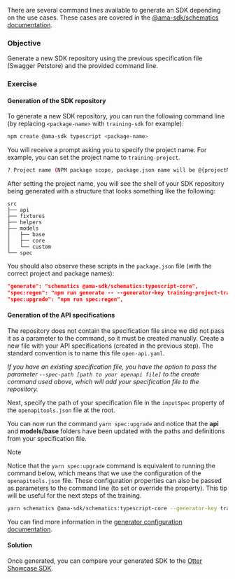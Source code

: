 There are several command lines available to generate an SDK depending on the use cases. These cases are covered in the
<a href="https://github.com/AmadeusITGroup/otter/tree/main/packages/%40ama-sdk/schematics" target="_blank">@ama-sdk/schematics documentation</a>.

### Objective
Generate a new SDK repository using the previous specification file (Swagger Petstore) and the provided command line.

### Exercise
#### Generation of the SDK repository
To generate a new SDK repository, you can run the following command line (by replacing `<package-name>` with `training-sdk` for example):

```bash
npm create @ama-sdk typescript <package-name>
```

You will receive a prompt asking you to specify the project name. For example, you can set the project name to `training-project`.

```bash
? Project name (NPM package scope, package.json name will be @{projectName}/{packageName})? training-project
```

After setting the project name, you will see the shell of your SDK repository being generated with a structure that looks something like the following:
```
src
├── api
├── fixtures
├── helpers
├── models
│   ├── base
│   ├── core
│   └── custom
└── spec
```

You should also observe these scripts in the `package.json` file (with the correct project and package names):

```json
"generate": "schematics @ama-sdk/schematics:typescript-core",
"spec:regen": "npm run generate -- --generator-key training-project-training-sdk && amasdk-clear-index",
"spec:upgrade": "npm run spec:regen",
```

#### Generation of the API specifications

The repository does not contain the specification file since we did not pass it as a parameter to the command, so it must be created manually.
Create a new file with your API specifications (created in the previous step). The standard convention is to name this file `open-api.yaml`.

*If you have an existing specification file, you have the option to pass the parameter `--spec-path [path to your openapi file]` to the
create command used above, which will add your specification file to the repository.*


Next, specify the path of your specification file in the `inputSpec` property of the `openapitools.json` file at the root.

You can now run the command `yarn spec:upgrade` and notice that the **api** and **models/base** folders have been updated with the paths and definitions from your specification file.

> [!NOTE]
> Notice that the `yarn spec:upgrade` command is equivalent to running the command below, which means that we use the configuration of the
> `openapitools.json` file. These configuration properties can also be passed as parameters to the command line (to set or override the property).
> This tip will be useful for the next steps of the training.


```bash
yarn schematics @ama-sdk/schematics:typescript-core --generator-key training-project-training-sdk
```

You can find more information in the
<a href="https://github.com/AmadeusITGroup/otter/tree/main/packages/%40ama-sdk/schematics#generator-configuration" target="_blank">generator configuration documentation</a>.

#### Solution
Once generated, you can compare your generated SDK to the <a href="https://github.com/AmadeusITGroup/otter/tree/main/packages/%40o3r-training/showcase-sdk" target="_blank">Otter Showcase SDK</a>.

